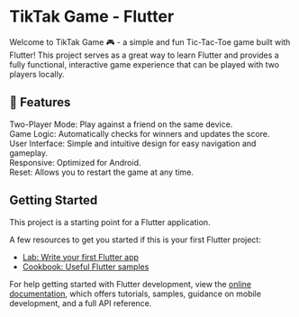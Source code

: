 # TikTak Game - Flutter
Welcome to TikTak Game 🎮 - a simple and fun Tic-Tac-Toe game built with Flutter! This project serves as a great way to learn Flutter and provides a fully functional, interactive game experience that can be played with two players locally.

## 🚀 Features
Two-Player Mode: Play against a friend on the same device.<br>
Game Logic: Automatically checks for winners and updates the score.<br>
User Interface: Simple and intuitive design for easy navigation and gameplay.<br>
Responsive: Optimized for Android.<br>
Reset: Allows you to restart the game at any time.<br>

## Getting Started

This project is a starting point for a Flutter application.

A few resources to get you started if this is your first Flutter project:

- [Lab: Write your first Flutter app](https://docs.flutter.dev/get-started/codelab)
- [Cookbook: Useful Flutter samples](https://docs.flutter.dev/cookbook)

For help getting started with Flutter development, view the
[online documentation](https://docs.flutter.dev/), which offers tutorials,
samples, guidance on mobile development, and a full API reference.
